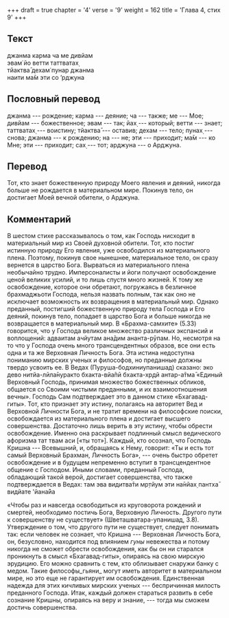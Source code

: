 +++
draft = true
chapter = '4'
verse = '9'
weight = 162
title = 'Глава 4, стих 9'
+++
## Текст

джанма карма ча ме дивйам  
эвам̇ йо ветти таттватах̣  
тйактва̄ дехам̇ пунар джанма  
наити ма̄м эти со ’рджуна

## Пословный перевод

джанма --- рождение; карма --- деяние; ча --- также; ме --- Мое; дивйам
--- божественное; эвам --- так; йах̣ --- который; ветти --- знает;
таттватах̣ --- воистину; тйактва̄ --- оставив; дехам --- тело; пунах̣ ---
снова; джанма --- к рождению; на --- не; эти --- приходит; ма̄м --- ко
Мне; эти --- приходит; сах̣ --- тот; арджуна --- о Арджуна.

## Перевод

Тот, кто знает божественную природу Моего явления и деяний, никогда
больше не рождается в материальном мире. Покинув тело, он достигает Моей
вечной обители, о Арджуна.

## Комментарий

В шестом стихе рассказывалось о том, как Господь нисходит в материальный
мир из Своей духовной обители. Тот, кто постиг истинную природу Его
явления, уже освободился из материального плена. Поэтому, покинув свое
нынешнее, материальное тело, он сразу вернется в царство Бога. Вырваться
из материального плена необычайно трудно. Имперсоналисты и йоги получают
освобождение ценой великих усилий, и то лишь спустя много жизней. К тому
же освобождение, которое они обретают, погружаясь в безличное
брахмаджьоти Господа, нельзя назвать полным, так как оно не исключает
возможность их возвращения в материальный мир. Однако преданный,
постигший божественную природу тела Господа и Его деяний, покинув тело,
попадает в царство Бога и больше никогда не возвращается в материальный
мир. В «Брахма-самхите» (5.33) говорится, что у Господа великое
множество различных экспансий и воплощений: адваитам ачйутам ана̄дим
ананта-рӯпам. Но, несмотря на то что у Господа очень много
трансцендентных образов, все они есть одна и та же Верховная Личность
Бога. Эта истина недоступна пониманию мирских ученых и философов, но
преданные должны твердо усвоить ее. В Ведах (Пуруша-бодхиниупанишад)
сказано: эко дево нитйа-лӣла̄нуракто бхакта-вйа̄пӣ бхакта-хр̣дй антар-а̄тма̄
«Единый Верховный Господь, принимая множество божественных обликов,
общается со Своими чистыми преданными, и их взаимоотношения вечны».
Господь Сам подтверждает это в данном стихе «Бхагавад-гиты». Тот, кто
признает эту истину, полагаясь на авторитет Вед и Верховной Личности
Бога, и не тратит времени на философские поиски, освобождается из
материального плена и достигает высшего совершенства. Достаточно лишь
верить в эту истину, чтобы обрести освобождение. Именно она раскрывает
подлинный смысл ведического афоризма тат твам аси \[«ты тот»\]. Каждый,
кто осознал, что Господь Кришна --- Всевышний, и, обращаясь к Нему,
говорит: «Ты и есть тот самый Верховный Брахман, Личность Бога», ---
очень быстро обретет освобождение и в будущем непременно вступит в
трансцендентное общение с Господом. Иными словами, преданный Господа,
обладающий такой верой, достигает совершенства, что также подтверждается
в Ведах: там эва видитва̄ти мр̣тйум эти на̄нйах̣ пантха̄ видйате 'йана̄йа

«Чтобы раз и навсегда освободиться из круговорота рождений и смертей,
необходимо постичь Бога, Верховную Личность. Другого пути к совершенству
не существует» (Шветашватара-упанишад, 3.8). Утверждение о том, что
другого пути не существует, следует понимать так: если человек не
сознает, что Кришна --- Верховная Личность Бога, он, безусловно,
находится под влиянием *гуны* невежества и потому никогда не сможет
обрести освобождения, как бы он ни старался проникнуть в смысл
«Бхагавад-гиты», опираясь на свою мирскую эрудицию. Его можно сравнить с
тем, кто облизывает снаружи банку с медом. Такие философы_гьяни\_ могут
иметь авторитет в материальном мире, но это еще не гарантирует им
освобождения. Единственная надежда для этих кичливых мирских ученых ---
беспричинная милость преданного Господа. Итак, каждый должен стараться
развить в себе сознание Кришны, опираясь на веру и знание, --- тогда мы
сможем достичь совершенства.
